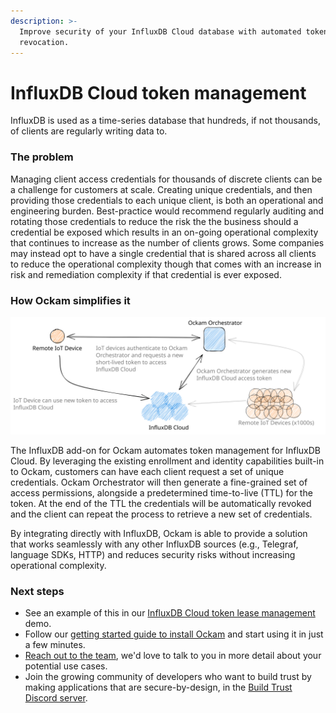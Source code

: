 ```yaml
---
description: >-
  Improve security of your InfluxDB Cloud database with automated token/key
  revocation.
---
```


# InfluxDB Cloud token management

InfluxDB is used as a time-series database that hundreds, if not thousands, of clients are regularly writing data to.&#x20;

### The problem

Managing client access credentials for thousands of discrete clients can be a challenge for customers at scale. Creating unique credentials, and then providing those credentials to each unique client, is both an operational and engineering burden. Best-practice would recommend regularly auditing and rotating those credentials to reduce the risk the the business should a credential be exposed which results in an on-going operational complexity that continues to increase as the number of clients grows. Some companies may instead opt to have a single credential that is shared across all clients to reduce the operational complexity though that comes with an increase in risk and remediation complexity if that credential is ever exposed.

### How Ockam simplifies it

<img src="../../.gitbook/assets/file.excalidraw.svg" alt="" class="gitbook-drawing">

The InfluxDB add-on for Ockam automates token management for InfluxDB Cloud. By leveraging the existing enrollment and identity capabilities built-in to Ockam, customers can have each client request a set of unique credentials. Ockam Orchestrator will then generate a fine-grained set of access permissions, alongside a predetermined time-to-live (TTL) for the token. At the end of the TTL the credentials will be automatically revoked and the client can repeat the process to retrieve a new set of credentials.&#x20;

By integrating directly with InfluxDB, Ockam is able to provide a solution that works seamlessly with any other InfluxDB sources (e.g., Telegraf, language SDKs, HTTP) and reduces security risks without increasing operational complexity.

### Next steps

* See an example of this in our [InfluxDB Cloud token lease management](../examples/influxdb-cloud-token-lease-management.md) demo.
* Follow our [getting started guide to install Ockam](broken-reference) and start using it in just a few minutes.
* [Reach out to the team](https://www.ockam.io/contact/form), we'd love to talk to you in more detail about your potential use cases.
* Join the growing community of developers who want to build trust by making applications that are secure-by-design, in the [Build Trust Discord server](https://discord.gg/RAbjRr3kds).
